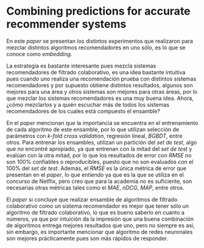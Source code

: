 # Combining predictions for accurate recommender systems

En este *paper* se presentan los distintos experimentos que realizaron para mezclar distintos algoritmos recomendadores en uno sólo, es lo que se conoce como *embedding*. 

La estrategia es bastante interesante pues mezcla sistemas recomendadores de filtrado colaborativo, es una idea bastante intuitiva pues cuando uno realiza una recomendación prueba con distintos sistemas recomendadores y por supuesto obtiene distintos resultados, algunos son mejores para una área y otros sistemas son mejores para otras áreas, por lo que mezclar los sistemas recomendadores es una muy buena idea. Ahora, ¿cómo mezclarlos y a quién escuchar más de todos los sistemas recomendadores de los cuales está compuesto el ensamble? 

En el *paper* mencionan que la importancia se encuentra en el entrenamiento de cada algoritmo de este ensamble, por lo que utilizan selección de parámetros con *k-fold cross validation*, regresión lineal, *BGBDT*, entre otros. Para entrenar los ensambles, utilizan un partición del *set de test*, algo que no encontré apropiado, ya que entrenan con la mitad del *set de test* y evalúan con la otra mitad, por lo que los resultados de error con *RMSE* no son 100% confiables o reproducibles, puesto que no son evaluados con el 100% del *set de test*. Además, el *RMSE* es la única métrica de error que presentan en el *paper*, lo que entiendo ya que es la que se utiliza en el concurso de Netflix, pero creo que para la academia no es suficiente, son necesarias otras métricas tales como el *MAE*, *nDCG*, *MAP*, entre otros.

El *paper* si concluye que realizar ensamble de algoritmos de filtrado colaborativo como un sistema recomendador es mejor que tener sólo un algoritmo de filtrado colaborativo, lo que es bueno saberlo en cuanto a números, ya que por intuición da la impresión que una buena combinación de algoritmos entrega mejores resultados que uno, pero no siempre es así, sin embargo, es importante mencionar que algoritmo de redes neuronales son mejores prácticamente pues son más rápidos de responder.